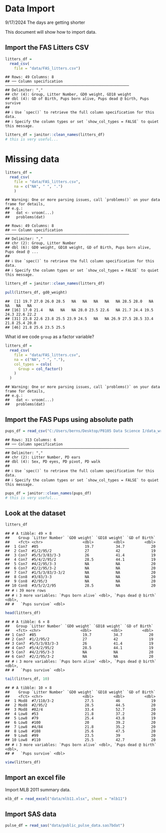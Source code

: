 Data Import
================

9/17/2024 The days are getting shorter

This document will show how to import data.

## Import the FAS Litters CSV

``` r
litters_df = 
  read_csv(
    file = "data/FAS_litters.csv")
```

    ## Rows: 49 Columns: 8
    ## ── Column specification ────────────────────────────────────────────────────────
    ## Delimiter: ","
    ## chr (4): Group, Litter Number, GD0 weight, GD18 weight
    ## dbl (4): GD of Birth, Pups born alive, Pups dead @ birth, Pups survive
    ## 
    ## ℹ Use `spec()` to retrieve the full column specification for this data.
    ## ℹ Specify the column types or set `show_col_types = FALSE` to quiet this message.

``` r
litters_df = janitor::clean_names(litters_df)
# this is very useful...
```

# Missing data

``` r
litters_df = 
  read_csv(
    file = "data/FAS_litters.csv",
    na = c("NA", " ", ".")
    )
```

    ## Warning: One or more parsing issues, call `problems()` on your data frame for details,
    ## e.g.:
    ##   dat <- vroom(...)
    ##   problems(dat)

    ## Rows: 49 Columns: 8
    ## ── Column specification ────────────────────────────────────────────────────────
    ## Delimiter: ","
    ## chr (2): Group, Litter Number
    ## dbl (6): GD0 weight, GD18 weight, GD of Birth, Pups born alive, Pups dead @ ...
    ## 
    ## ℹ Use `spec()` to retrieve the full column specification for this data.
    ## ℹ Specify the column types or set `show_col_types = FALSE` to quiet this message.

``` r
litters_df = janitor::clean_names(litters_df)

pull(litters_df, gd0_weight)
```

    ##  [1] 19.7 27.0 26.0 28.5   NA   NA   NA   NA   NA 28.5 28.0   NA   NA   NA   NA
    ## [16] 17.0 21.4   NA   NA   NA 28.0 23.5 22.6   NA 21.7 24.4 19.5 24.3 22.6 22.2
    ## [31] 23.8 22.6 23.8 25.5 23.9 24.5   NA   NA 26.9 27.5 28.5 33.4 21.8 25.4 20.0
    ## [46] 21.8 25.6 23.5 25.5

What id we code `group` as a factor variable?

``` r
litters_df = 
  read_csv(
    file = "data/FAS_litters.csv",
    na = c("NA", " ", "."),
    col_types = cols(
      Group = col_factor()
    )
  )
```

    ## Warning: One or more parsing issues, call `problems()` on your data frame for details,
    ## e.g.:
    ##   dat <- vroom(...)
    ##   problems(dat)

## Import the FAS Pups using absolute path

``` r
pups_df = read_csv("C:/Users/berns/Desktop/P8105 Data Science I/data_wranging_1/data/FAS_pups.csv")
```

    ## Rows: 313 Columns: 6
    ## ── Column specification ────────────────────────────────────────────────────────
    ## Delimiter: ","
    ## chr (2): Litter Number, PD ears
    ## dbl (4): Sex, PD eyes, PD pivot, PD walk
    ## 
    ## ℹ Use `spec()` to retrieve the full column specification for this data.
    ## ℹ Specify the column types or set `show_col_types = FALSE` to quiet this message.

``` r
pups_df = janitor::clean_names(pups_df)
# this is very useful...
```

## Look at the dataset

``` r
litters_df
```

    ## # A tibble: 49 × 8
    ##    Group `Litter Number` `GD0 weight` `GD18 weight` `GD of Birth`
    ##    <fct> <chr>                  <dbl>         <dbl>         <dbl>
    ##  1 Con7  #85                     19.7          34.7            20
    ##  2 Con7  #1/2/95/2               27            42              19
    ##  3 Con7  #5/5/3/83/3-3           26            41.4            19
    ##  4 Con7  #5/4/2/95/2             28.5          44.1            19
    ##  5 Con7  #4/2/95/3-3             NA            NA              20
    ##  6 Con7  #2/2/95/3-2             NA            NA              20
    ##  7 Con7  #1/5/3/83/3-3/2         NA            NA              20
    ##  8 Con8  #3/83/3-3               NA            NA              20
    ##  9 Con8  #2/95/3                 NA            NA              20
    ## 10 Con8  #3/5/2/2/95             28.5          NA              20
    ## # ℹ 39 more rows
    ## # ℹ 3 more variables: `Pups born alive` <dbl>, `Pups dead @ birth` <dbl>,
    ## #   `Pups survive` <dbl>

``` r
head(litters_df)
```

    ## # A tibble: 6 × 8
    ##   Group `Litter Number` `GD0 weight` `GD18 weight` `GD of Birth`
    ##   <fct> <chr>                  <dbl>         <dbl>         <dbl>
    ## 1 Con7  #85                     19.7          34.7            20
    ## 2 Con7  #1/2/95/2               27            42              19
    ## 3 Con7  #5/5/3/83/3-3           26            41.4            19
    ## 4 Con7  #5/4/2/95/2             28.5          44.1            19
    ## 5 Con7  #4/2/95/3-3             NA            NA              20
    ## 6 Con7  #2/2/95/3-2             NA            NA              20
    ## # ℹ 3 more variables: `Pups born alive` <dbl>, `Pups dead @ birth` <dbl>,
    ## #   `Pups survive` <dbl>

``` r
tail(litters_df, 10)
```

    ## # A tibble: 10 × 8
    ##    Group `Litter Number` `GD0 weight` `GD18 weight` `GD of Birth`
    ##    <fct> <chr>                  <dbl>         <dbl>         <dbl>
    ##  1 Mod8  #7/110/3-2              27.5          46              19
    ##  2 Mod8  #2/95/2                 28.5          44.5            20
    ##  3 Mod8  #82/4                   33.4          52.7            20
    ##  4 Low8  #53                     21.8          37.2            20
    ##  5 Low8  #79                     25.4          43.8            19
    ##  6 Low8  #100                    20            39.2            20
    ##  7 Low8  #4/84                   21.8          35.2            20
    ##  8 Low8  #108                    25.6          47.5            20
    ##  9 Low8  #99                     23.5          39              20
    ## 10 Low8  #110                    25.5          42.7            20
    ## # ℹ 3 more variables: `Pups born alive` <dbl>, `Pups dead @ birth` <dbl>,
    ## #   `Pups survive` <dbl>

``` r
view(litters_df)
```

## Import an excel file

Import MLB 2011 summary data.

``` r
mlb_df = read_excel("data/mlb11.xlsx", sheet = "mlb11")
```

## Import SAS data

``` r
pulse_df = read_sas("data/public_pulse_data.sas7bdat")
```
